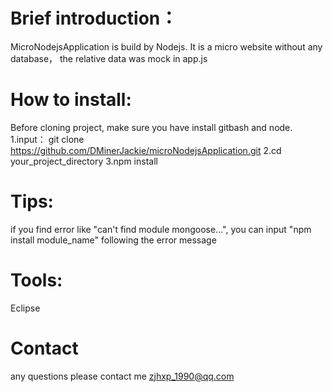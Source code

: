 # Brief introduction：
MicroNodejsApplication is build by Nodejs.
It is a micro website without any database， the relative data was mock in app.js

# How to install:
Before cloning project, make sure you have install gitbash and node.
1.input： git clone https://github.com/DMinerJackie/microNodejsApplication.git
2.cd your_project_directory
3.npm install

# Tips: 
if you find error like "can't find module mongoose...", you can input "npm install module_name" following the error message

# Tools:
Eclipse

# Contact
any questions please contact me zjhxp_1990@qq.com
